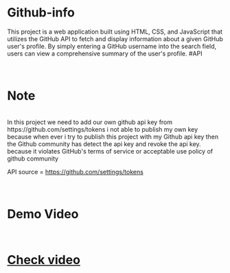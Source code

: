 # Github-info
This project is a web application built using HTML, CSS, and JavaScript that utilizes the GitHub API to fetch and display information about a given GitHub user's profile. By simply entering a GitHub username into the search field, users can view a comprehensive summary of the user's profile.
#API 
<br> <br> <br>
# Note
<br>
In this project we  need to add our own github api key from https://github.com/settings/tokens  i not able to publish my own key because when ever i try to publish this project with my Github api key then  the Github  community has detect the api key and revoke the api key.  because it violates GitHub's terms of service or acceptable use policy of github  community 

API source = https://github.com/settings/tokens
<br> <br> <br> 

<h1>Demo Video<h1> 
<br>
<a href="https://www.linkedin.com/posts/karan-mishra-892970247_githubapi-html-css-activity-7190214985627635712-nl0N?trk">Check video </a>
